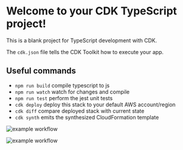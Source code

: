 # Welcome to your CDK TypeScript project!

This is a blank project for TypeScript development with CDK.

The `cdk.json` file tells the CDK Toolkit how to execute your app.

## Useful commands

 * `npm run build`   compile typescript to js
 * `npm run watch`   watch for changes and compile
 * `npm run test`    perform the jest unit tests
 * `cdk deploy`      deploy this stack to your default AWS account/region
 * `cdk diff`        compare deployed stack with current state
 * `cdk synth`       emits the synthesized CloudFormation template


![example workflow](https://github.com/codeedog/aws-test-hello-world/actions/workflows/github-actions-demo.yml/badge.svg)

![example workflow](https://github.com/codeedog/aws-test-hello-world/actions/workflows/github-actions-demo/badge.svg)

